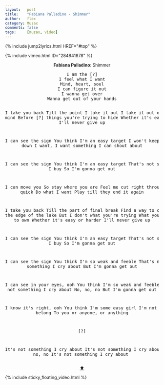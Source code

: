 ```yaml
---
layout:   post
title:    "Fabiana Palladino - Shimmer"
author:   flex
category: Muzax
comments: false
tags:     [muzax, video]
---
```


{% include jump2lyrics.html HREF="#top" %}

<div class="overridemaxwidthboth">
	{% include vimeo.html ID="284841878" %}
</div>

<!-- break -->

<a id="top"></a>
<div id="lyrics"><div class="lyricsheader" style=""><p><center><b>Fabiana Palladino</b>: Shimmer</center></p></div>
<center><pre>
I am the [?]
I feel what I want
Mind, heart, soul
I can figure it out
I wanna get over
Wanna get out of your hands

I take you back
Till the point I take it out
I take it out of your mind
Before [?] things you're trying to hide
Whether it's easy or harder
I'll never give up

I can see the sign
You think I'm an easy target
I won't keep my voice down
I want, I want something I can shout about

I can see the sign
You think I'm an easy target
That's not something I buy
So I'm gonna get out

I can move you
So stay where you are
Feel me cut right through to the quick
Do what I want
Play till they end it again

I take you back
Till the part of final break
Find a way to control
To the edge of the lake
But I don't what you're trying
What you're trying to own
Whether it's easy or harder
I'll never give up

I can see the sign
You think I'm an easy target
That's not something I buy
So I'm gonna get out

I can see the sign
You think I'm so weak and feeble
That's not something I cry about
But I'm gonna get out

I can see in your eyes, ooh
You think I'm so weak and feeble
That's not something I cry about
No, no, no
But I'm gonna get out

I know it's right, ooh
You think I'm some easy girl
I'm not trying to belong
To you or anyone, or anything

[?]

It's not something I cry about
It's not something I cry about
[?]
No, no, no
It's not something I cry about
</pre>
<a href="#top">⬆</a></center></div>

<div class="sticky_floating_video"></div>
{% include sticky_floating_video.html %}